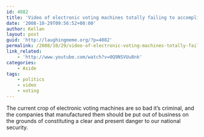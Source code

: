 ```yaml
---
id: 4082
title: 'Video of electronic voting machines totally failing to accomplish the simplest of tasks.'
date: '2008-10-29T09:56:52+00:00'
author: Kellan
layout: post
guid: 'http://laughingmeme.org/?p=4082'
permalink: /2008/10/29/video-of-electronic-voting-machines-totally-failing-to-accomplish-the-simplest-of-tasks/
link_related:
    - 'http://www.youtube.com/watch?v=0Q9NSVUu8nk'
categories:
    - Aside
tags:
    - politics
    - video
    - voting
---
```


The current crop of electronic voting machines are so bad it’s criminal, and the companies that manufactured them should be put out of business on the grounds of constituting a clear and present danger to our national security.
